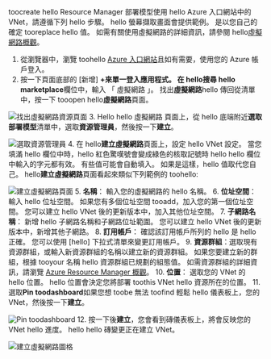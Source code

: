toocreate hello Resource Manager 部署模型使用 hello Azure 入口網站中的 VNet，請遵循下列 hello 步驟。 hello 螢幕擷取畫面會提供範例。 是以您自己的確定 tooreplace hello 值。 如需有關使用虛擬網路的詳細資訊，請參閱 hello[虛擬網路概觀](../articles/virtual-network/virtual-networks-overview.md)。

1. 從瀏覽器中，瀏覽 toohello [Azure 入口網站](http://portal.azure.com)且如有需要，使用您的 Azure 帳戶登入。
2. 按一下頁面底部的 [新增] **+**來單一登入應用程式。 在 hello**搜尋 hello marketplace**欄位中，輸入 「 虛擬網路 」。 找出**虛擬網路**hello 傳回從清單中，按一下 tooopen hello**虛擬網路**頁面。

  ![找出虛擬網路資源頁面](./media/vpn-gateway-basic-vnet-rm-portal-include/newvnetportal700.png "找出虛擬網路資源頁面")
3. Hello hello 虛擬網路 頁面上，從 hello 底端附近**選取部署模型**清單中，選取**資源管理員**，然後按一下**建立**。

  ![選取資源管理員](./media/vpn-gateway-basic-vnet-rm-portal-include/resourcemanager250.png "選取資源管理員")
4. 在 hello**建立虛擬網路**頁面上，設定 hello VNet 設定。 當您填滿 hello 欄位中時，hello 紅色驚嘆號會變成綠色的核取記號時 hello hello 欄位中輸入的字元都有效。 有些值可能會自動填入。 如果是這樣，hello 值取代您自己。 hello**建立虛擬網路**頁面看起來類似下列範例的 toohello:

  ![建立虛擬網路頁面](./media/vpn-gateway-basic-vnet-rm-portal-include/createvnet300.png "建立虛擬網路頁面")
5. **名稱**： 輸入您的虛擬網路的 hello 名稱。
6. **位址空間**： 輸入 hello 位址空間。 如果您有多個位址空間 tooadd，加入您的第一個位址空間。 您可以建立 hello VNet 後的更新版本中，加入其他位址空間。
7. **子網路名稱**： 新增 hello 子網路名稱和子網路位址範圍。 您可以建立 hello VNet 後的更新版本中，新增其他子網路。
8. **訂用帳戶**： 確認該訂用帳戶所列的 hello 是 hello 正確。 您可以使用 [hello] 下拉式清單來變更訂用帳戶。
9. **資源群組**：選取現有資源群組，或輸入新資源群組的名稱以建立新的資源群組。 如果您要建立新的群組，根據 tooyour 名稱 hello 資源群組已規劃的組態值。 如需資源群組的詳細資訊，請瀏覽 [Azure Resource Manager 概觀](../articles/azure-resource-manager/resource-group-overview.md#resource-groups)。
10. **位置**： 選取您的 VNet 的 hello 位置。 hello 位置會決定您將部署 toothis VNet hello 資源所在的位置。
11. 選取**Pin toodashboard**如果您想 toobe 無法 toofind 輕鬆 hello 儀表板上，您的 VNet，然後按一下**建立**。

 ![Pin toodashboard](./media/vpn-gateway-basic-vnet-rm-portal-include/pintodashboard150.png "pin toodashboard")
12. 按一下後**建立**，您會看到磚儀表板上，將會反映您的 VNet hello 進度。 hello hello 磚變更正在建立 VNet。

  ![建立虛擬網路圖格](./media/vpn-gateway-basic-vnet-rm-portal-include/deploying150.png "建立虛擬網路圖格")